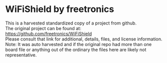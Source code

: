 
# WiFiShield by freetronics  
This is a harvested standardized copy of a project from github.  
The original project can be found at:  
https://github.com/freetronics/WiFiShield  
Please consult that link for additional, details, files, and license information.  
Note: It was auto harvested and if the original repo had more than one board file or anything out of the ordinary the files here are likely not representative.  
    